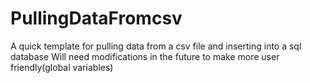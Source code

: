 # PullingDataFromcsv

A quick template for pulling data from a csv file and inserting into a sql database
Will need modifications in the future to make more user friendly(global variables)
